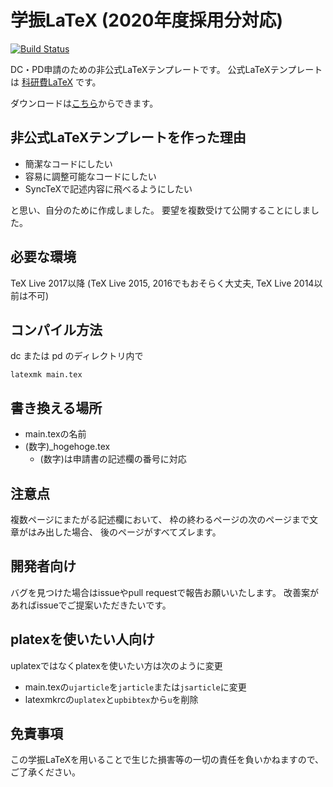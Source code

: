 # 学振LaTeX (2020年度採用分対応)

[![Build Status](https://travis-ci.org/ken-nakanishi/gakushinLaTeX.svg?branch=master)](https://travis-ci.org/ken-nakanishi/gakushinLaTeX)

DC・PD申請のための非公式LaTeXテンプレートです。
公式LaTeXテンプレートは
[科研費LaTeX](http://osksn2.hep.sci.osaka-u.ac.jp/~taku/kakenhiLaTeX/)
です。

ダウンロードは[こちら](https://github.com/ken-nakanishi/gakushinLaTeX/releases)からできます。

## 非公式LaTeXテンプレートを作った理由
- 簡潔なコードにしたい
- 容易に調整可能なコードにしたい
- SyncTeXで記述内容に飛べるようにしたい

と思い、自分のために作成しました。
要望を複数受けて公開することにしました。

## 必要な環境
TeX Live 2017以降
(TeX Live 2015, 2016でもおそらく大丈夫, TeX Live 2014以前は不可)

## コンパイル方法
dc または pd のディレクトリ内で
```
latexmk main.tex
```

## 書き換える場所
- main.texの名前
- (数字)_hogehoge.tex
    - (数字)は申請書の記述欄の番号に対応

## 注意点
複数ページにまたがる記述欄において、
枠の終わるページの次のページまで文章がはみ出した場合、
後のページがすべてズレます。

## 開発者向け
バグを見つけた場合はissueやpull requestで報告お願いいたします。
改善案があればissueでご提案いただきたいです。

## platexを使いたい人向け
uplatexではなくplatexを使いたい方は次のように変更
 
- main.texの`ujarticle`を`jarticle`または`jsarticle`に変更
- latexmkrcの`uplatex`と`upbibtex`から`u`を削除

## 免責事項
この学振LaTeXを用いることで生じた損害等の一切の責任を負いかねますので、ご了承ください。
